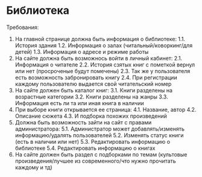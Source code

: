 # Библиотека
Требования:
1. На главной странице должна быть информация о библиотеке:
   1.1. История здания
   1.2. Информация о залах (читальный/коворкинг/для детей)
   1.3. Информация о адресе и режиме работы
3. На сайте должна быть возможнось войти в личный кабинет:
	2.1. Информация о читателе
	2.2. История сзятых книг с пометкой вернул или нет (просроченые будут помечены)
	2.3. Так же у пользователя есть возможность забронировать книгу
	2.4. При регистрации каждому пользователю выдается свой читательский номер
4. На сайте должен быть каталог книг:
	3.1. Книги разделены на возрастные категории
	3.2. Книги разделены на жанры
	3.3. Информация есть ли та или иная книга в наличии
5. При выборе книги открывается ее страница:
	4.1. Название, автор
	4.2. Описание сюжета
	4.3. И подборка похожих произведений
6. Должна быть возможность зайти на сайт с правами администратора:
	5.1. Администратор может добавлять/изменять информацию/удалять пользователей
	5.2. Изменять статус книги (есть в наличии или нет)
	5.3. Редактировать информацию о библиотеке 
	5.4. Редактировать информацию о книгах
7. На сайте должен быть раздел с подборками по темам (культовые произведения/лучшее из современного/что нужно прочитать каждому и тд)
